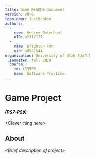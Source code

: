 ```yaml
---
title: Game README document
version: v0.0
team-name: JustBroken
authors: 
  -
    name: Andrew Osterhout
    uID: u1317172
  -
    name: Brighton Fox
    uid: u0981544
organization: University of Utah (UofU)
  semester: fall 2020
  course: 
    id: CS3500
    name: Software Practice
...
```

<!-- << HTML Header for html stuff >> -->




<!-- << Begin Markdown Document >> -->

   Game Project 
==================
#### _(PS7-PS9)_

&lt;Clever thing here&gt;

## About
_&lt;Brief description of project&gt;_



<!-- << End of Markdown Document >> -->
